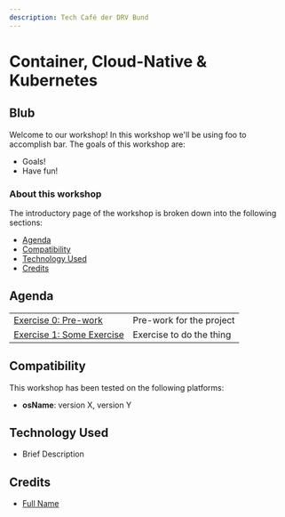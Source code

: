 ```yaml
---
description: Tech Café der DRV Bund
---
```


# Container, Cloud-Native & Kubernetes

## Blub

Welcome to our workshop! In this workshop we'll be using foo to accomplish bar. The goals of this workshop are:

* Goals!
* Have fun!

### About this workshop

The introductory page of the workshop is broken down into the following sections:

* [Agenda](./#agenda)
* [Compatibility](./#compatibility)
* [Technology Used](./#technology-used)
* [Credits](./#credits)

## Agenda

|  |  |
| :--- | :--- |
| [Exercise 0: Pre-work](getting-started/pre-work.md) | Pre-work for the project |
| [Exercise 1: Some Exercise](some-heading/app-entwicklung-auf-der-cloud/some-exercise.md) | Exercise to do the thing |

## Compatibility

This workshop has been tested on the following platforms:

* **osName**: version X, version Y

## Technology Used

* Brief Description

## Credits

* [Full Name](https://github.com/githubid)

